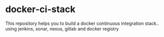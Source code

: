 # docker-ci-stack
This repository helps you to build a docker continuous integration stack.. using jenkins, sonar, nexus, gitlab and docker registry
